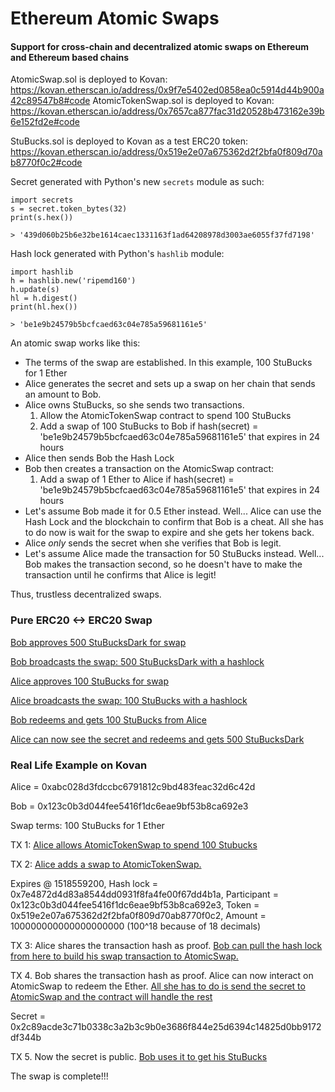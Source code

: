 # Ethereum Atomic Swaps

#### Support for cross-chain and decentralized atomic swaps on Ethereum and Ethereum based chains

AtomicSwap.sol is deployed to Kovan: https://kovan.etherscan.io/address/0x9f7e5402ed0858ea0c5914d44b900a42c89547b8#code
AtomicTokenSwap.sol is deployed to Kovan: https://kovan.etherscan.io/address/0x7657ca877fac31d20528b473162e39b6e152fd2e#code

StuBucks.sol is deployed to Kovan as a test ERC20 token: https://kovan.etherscan.io/address/0x519e2e07a675362d2f2bfa0f809d70ab8770f0c2#code

Secret generated with Python's new `secrets` module as such:

```
import secrets
s = secret.token_bytes(32)
print(s.hex())

> '439d060b25b6e32be1614caec1331163f1ad64208978d3003ae6055f37fd7198'
```

Hash lock generated with Python's `hashlib` module:

```
import hashlib
h = hashlib.new('ripemd160')
h.update(s)
hl = h.digest()
print(hl.hex())

> 'be1e9b24579b5bcfcaed63c04e785a59681161e5'
```

An atomic swap works like this:

- The terms of the swap are established. In this example, 100 StuBucks for 1 Ether
- Alice generates the secret and sets up a swap on her chain that sends an amount to Bob.
- Alice owns StuBucks, so she sends two transactions.
	1. Allow the AtomicTokenSwap contract to spend 100 StuBucks
	2. Add a swap of 100 StuBucks to Bob if hash(secret) = 'be1e9b24579b5bcfcaed63c04e785a59681161e5' that expires in 24 hours
- Alice then sends Bob the Hash Lock
- Bob then creates a transaction on the AtomicSwap contract:
	1. Add a swap of 1 Ether to Alice if hash(secret) = 'be1e9b24579b5bcfcaed63c04e785a59681161e5' that expires in 24 hours
- Let's assume Bob made it for 0.5 Ether instead. Well... Alice can use the Hash Lock and the blockchain to confirm that Bob is a cheat. All she has to do now is wait for the swap to expire and she gets her tokens back.
- Alice *only* sends the secret when she verifies that Bob is legit.
- Let's assume Alice made the transaction for 50 StuBucks instead. Well... Bob makes the transaction second, so he doesn't have to make the transaction until he confirms that Alice is legit!

Thus, trustless decentralized swaps.

### Pure ERC20 <-> ERC20 Swap

[Bob approves 500 StuBucksDark for swap](https://kovan.etherscan.io/tx/0x5d6d63ca969c1d6a28f6e333f93d62ffaf46b3c3c623214bd06365d0f494c409)

[Bob broadcasts the swap: 500 StuBucksDark with a hashlock](https://kovan.etherscan.io/tx/0x683e4b78a1409ea24fe1cfeb6aef94f3ea7a0515e2ed633fc7ba001dc6571a5e)

[Alice approves 100 StuBucks for swap](https://kovan.etherscan.io/tx/0x6cec836cccf746c9605050b565936119702722ce0fa5457dc88a7575f0c7b90b)

[Alice broadcasts the swap: 100 StuBucks with a hashlock](https://kovan.etherscan.io/tx/0x399bd3d9fb42381cc3cd69032785174ad514be51b978d704a283ff9565bf6c0d)

[Bob redeems and gets 100 StuBucks from Alice](https://kovan.etherscan.io/tx/0xeaf58fd2d770c0b5217ffa235f285d25aae43f113d3cb65aea32d622744974b4)

[Alice can now see the secret and redeems and gets 500 StuBucksDark](https://kovan.etherscan.io/tx/0x9f9e29d18d9cdda5640579eedd0adc5b011577df04120e7a51c2ccca93a8e211)

### Real Life Example on Kovan

Alice = 0xabc028d3fdccbc6791812c9bd483feac32d6c42d

Bob = 0x123c0b3d044fee5416f1dc6eae9bf53b8ca692e3

Swap terms: 100 StuBucks for 1 Ether

TX 1: [Alice allows AtomicTokenSwap to spend 100 Stubucks](https://kovan.etherscan.io/tx/0xf14bc94022f9a8f2aaaf99a93e451747398d3c291f547c3d82f783c6caa434b1)

TX 2: [Alice adds a swap to AtomicTokenSwap.](https://kovan.etherscan.io/tx/0x61860c8177bc9b57d8f1e32962209f253b30857a4eb924025b8f77845b51a694)

Expires @ 1518559200, Hash lock = 0x7e4872d4d83a8544dd0931f8fa4fe00f67dd4b1a, Participant = 0x123c0b3d044fee5416f1dc6eae9bf53b8ca692e3, Token = 0x519e2e07a675362d2f2bfa0f809d70ab8770f0c2, Amount = 100000000000000000000 (100^18 because of 18 decimals)

TX 3: Alice shares the transaction hash as proof. [Bob can pull the hash lock from here to build his swap transaction to AtomicSwap.](https://kovan.etherscan.io/tx/0xe89bc468d30d10da93bd503001aeb382682d9985b42d098bc5750ddc9ca3a853)

TX 4. Bob shares the transaction hash as proof. Alice can now interact on AtomicSwap to redeem the Ether. [All she has to do is send the secret to AtomicSwap and the contract will handle the rest](https://kovan.etherscan.io/tx/0x2a7ff4e9e5ef12da9c4229a40a5435bbcfad68b96d2fd227ca1b9d55702c6b56)

Secret = 0x2c89acde3c71b0338c3a2b3c9b0e3686f844e25d6394c14825d0bb9172df344b

TX 5. Now the secret is public. [Bob uses it to get his StuBucks](https://kovan.etherscan.io/tx/0x4ad5128d51dd902c1dea44da09746827bbadf25edc48d60099bd72eab7792cb6)

The swap is complete!!!
